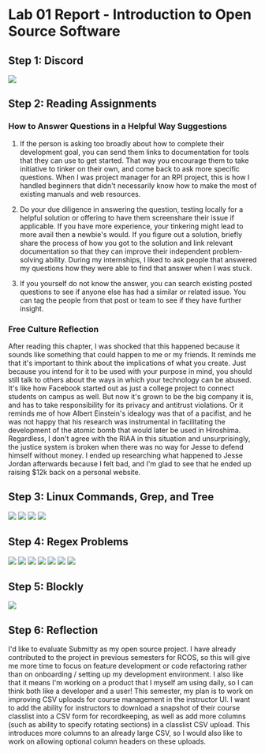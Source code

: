 # Lab 01 Report - Introduction to Open Source Software


## Step 1: Discord
![](/labs/lab-01/general_message.png)


## Step 2: Reading Assignments

### How to Answer Questions in a Helpful Way Suggestions
1. If the person is asking too broadly about how to complete their development goal, you can send them links to documentation for tools that they can use to get started. That way you encourage them to take initiative to tinker on their own, and come back to ask more specific questions. When I was project manager for an RPI project, this is how I handled beginners that didn't necessarily know how to make the most of existing manuals and web resources.

2. Do your due diligence in answering the question, testing locally for a helpful solution or offering to have them screenshare their issue if applicable. If you have more experience, your tinkering might lead to more avail then a newbie's would. If you figure out a solution, briefly share the process of how you got to the solution and link relevant documentation so that they can improve their independent problem-solving ability. During my internships, I liked to ask people that answered my questions how they were able to find that answer when I was stuck.

3. If you yourself do not know the answer, you can search existing posted questions to see if anyone else has had a similar or related issue. You can tag the people from that post or team to see if they have further insight.

### Free Culture Reflection
After reading this chapter, I was shocked that this happened because it sounds like something that could happen to me or my friends. It reminds me that it's important to think about the implications of what you create. Just because you intend for it to be used with your purpose in mind, you should still talk to others about the ways in which your technology can be abused. It's like how Facebook started out as just a college project to connect students on campus as well. But now it's grown to be the big company it is, and has to take responsibility for its privacy and antitrust violations. Or it reminds me of how Albert Einstein's idealogy was that of a pacifist, and he was not happy that his research was instrumental in facilitating the development of the atomic bomb that would later be used in Hiroshima. Regardless, I don't agree with the RIAA in this situation and unsurprisingly, the justice system is broken when there was no way for Jesse to defend himself without money. I ended up researching what happened to Jesse Jordan afterwards because I felt bad, and I'm glad to see that he ended up raising $12k back on a personal website.

## Step 3: Linux Commands, Grep, and Tree
![](/labs/lab-01/linux_commands.png)
![](/labs/lab-01/grep.png)
![](/labs/lab-01/brew_install_tree.png)
![](/labs/lab-01/man_tree.png)

## Step 4: Regex Problems
![](/labs/lab-01/regex_problems/regex1.png)
![](/labs/lab-01/regex_problems/regex2.png)
![](/labs/lab-01/regex_problems/regex3.png)
![](/labs/lab-01/regex_problems/regex4.png)
![](/labs/lab-01/regex_problems/regex5.png)
![](/labs/lab-01/regex_problems/regex6.png)
![](/labs/lab-01/regex_problems/regex7.png)

## Step 5: Blockly
![](/labs/lab-01/blockly.png)

## Step 6: Reflection
I'd like to evaluate Submitty as my open source project. I have already contributed to the project in previous semesters for RCOS, so this will give me more time to focus on feature development or code refactoring rather than on onboarding / setting up my development environment. I also like that it means I'm working on a product that I myself am using daily, so I can think both like a developer and a user! This semester, my plan is to work on improving CSV uploads for course management in the instructor UI. I want to add the ability for instructors to download a snapshot of their course classlist into a CSV form for recordkeeping, as well as add more columns (such as ability to specify rotating sections) in a classlist CSV upload. This introduces more columns to an already large CSV, so I would also like to work on allowing optional column headers on these uploads.